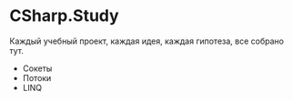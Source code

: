# CSharp.Study

Каждый учебный проект, каждая идея, каждая гипотеза, все собрано тут.

- Сокеты
- Потоки
- LINQ
